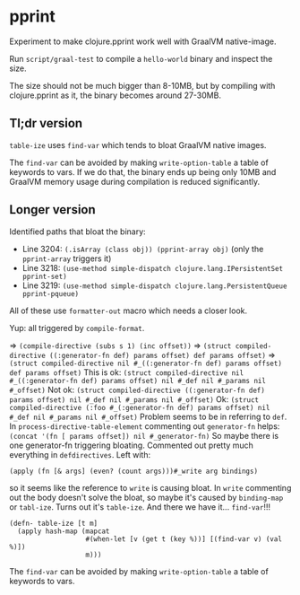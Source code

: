 # pprint

Experiment to make clojure.pprint work well with GraalVM native-image.

Run `script/graal-test` to compile a `hello-world` binary and inspect the size.

The size should not be much bigger than 8-10MB, but by compiling with clojure.pprint as it, the binary becomes around 27-30MB.

## Tl;dr version

`table-ize` uses `find-var` which tends to bloat GraalVM native images.

The `find-var` can be avoided by making `write-option-table` a table of keywords to vars.
If we do that, the binary ends up being only 10MB and GraalVM memory usage during compilation is reduced significantly.

## Longer version

Identified paths that bloat the binary:

- Line 3204: `(.isArray (class obj)) (pprint-array obj)` (only the `pprint-array` triggers it)
- Line 3218: `(use-method simple-dispatch clojure.lang.IPersistentSet pprint-set)` 
- Line 3219: `(use-method simple-dispatch clojure.lang.PersistentQueue pprint-pqueue)`

All of these use `formatter-out` macro which needs a closer look.

Yup: all triggered by `compile-format`.

=> `(compile-directive (subs s 1) (inc offset))`
=> `(struct compiled-directive ((:generator-fn def) params offset) def params offset)` 
=> `(struct compiled-directive nil #_((:generator-fn def) params offset) def params offset)`
This is ok: `(struct compiled-directive nil #_((:generator-fn def) params offset) nil #_def nil #_params nil #_offset)`
Not ok: `(struct compiled-directive ((:generator-fn def) params offset) nil #_def nil #_params nil #_offset)` 
Ok: `(struct compiled-directive (:foo #_(:generator-fn def) params offset) nil #_def nil #_params nil #_offset)`
Problem seems to be in referring to `def`.
In `process-directive-table-element` commenting out `generator-fn` helps:
`(concat '(fn [ params offset]) nil #_generator-fn)` 
So maybe there is one generator-fn triggering bloating.
Commented out pretty much everything in `defdirectives`. Left with:
``` 
(apply (fn [& args] (even? (count args)))#_write arg bindings)
```
so it seems like the reference to `write` is causing bloat.
In `write` commenting out the body doesn't solve the bloat, so maybe it's caused by `binding-map` or `tabl-ize`.
Turns out it's `table-ize`. And there we have it... `find-var`!!!
``` 
(defn- table-ize [t m]
  (apply hash-map (mapcat
                   #(when-let [v (get t (key %))] [(find-var v) (val %)])
                   m)))
``` 

The `find-var` can be avoided by making `write-option-table` a table of keywords to vars.